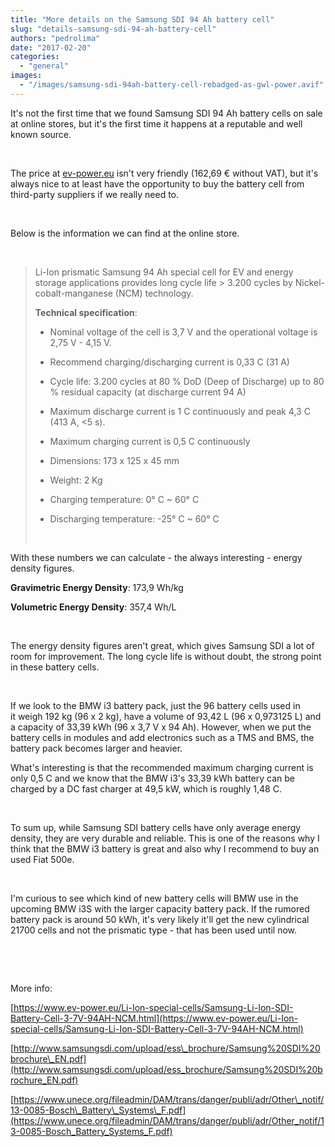 ```yaml
---
title: "More details on the Samsung SDI 94 Ah battery cell"
slug: "details-samsung-sdi-94-ah-battery-cell"
authors: "pedrolima"
date: "2017-02-20"
categories: 
  - "general"
images: 
  - "/images/samsung-sdi-94ah-battery-cell-rebadged-as-gwl-power.avif"
---
```


It's not the first time that we found Samsung SDI 94 Ah battery cells on sale at online stores, but it's the first time it happens at a reputable and well known source.

 

The price at [ev-power.eu](https://www.ev-power.eu/Li-Ion-special-cells/Samsung-Li-Ion-SDI-Battery-Cell-3-7V-94AH-NCM.html) isn't very friendly (162,69 € without VAT), but it's always nice to at least have the opportunity to buy the battery cell from third-party suppliers if we really need to.

 

Below is the information we can find at the online store.

 

> Li-Ion prismatic Samsung 94 Ah special cell for EV and energy storage applications provides long cycle life > 3.200 cycles by Nickel-cobalt-manganese (NCM) technology.
> 
> **Technical specification**:
> 
> - Nominal voltage of the cell is 3,7 V and the operational voltage is 2,75 V - 4,15 V.
> 
> - Recommend charging/discharging current is 0,33 C (31 A)
> 
> - Cycle life: 3.200 cycles at 80 % DoD (Deep of Discharge) up to 80 % residual capacity (at discharge current 94 A)
> 
> - Maximum discharge current is 1 C continuously and peak 4,3 C (413 A, <5 s).
> 
> - Maximum charging current is 0,5 C continuously
> 
> - Dimensions: 173 x 125 x 45 mm
> 
> - Weight: 2 Kg
> 
> - Charging temperature: 0° C ~ 60° C
> 
> - Discharging temperature: -25° C ~ 60° C
> 
>  

With these numbers we can calculate - the always interesting - energy density figures.

**Gravimetric Energy Density**: 173,9 Wh/kg

**Volumetric Energy Density**: 357,4 Wh/L

 

The energy density figures aren't great, which gives Samsung SDI a lot of room for improvement. The long cycle life is without doubt, the strong point in these battery cells.

 

If we look to the BMW i3 battery pack, just the 96 battery cells used in it weigh 192 kg (96 x 2 kg), have a volume of 93,42 L (96 x 0,973125 L) and a capacity of 33,39 kWh (96 x 3,7 V x 94 Ah). However, when we put the battery cells in modules and add electronics such as a TMS and BMS, the battery pack becomes larger and heavier.

What's interesting is that the recommended maximum charging current is only 0,5 C and we know that the BMW i3's 33,39 kWh battery can be charged by a DC fast charger at 49,5 kW, which is roughly 1,48 C.

 

To sum up, while Samsung SDI battery cells have only average energy density, they are very durable and reliable. This is one of the reasons why I think that the BMW i3 battery is great and also why I recommend to buy an used Fiat 500e.

 

I'm curious to see which kind of new battery cells will BMW use in the upcoming BMW i3S with the larger capacity battery pack. If the rumored battery pack is around 50 kWh, it's very likely it'll get the new cylindrical 21700 cells and not the prismatic type - that has been used until now.

 

 

More info:

[https://www.ev-power.eu/Li-Ion-special-cells/Samsung-Li-Ion-SDI-Battery-Cell-3-7V-94AH-NCM.html](https://www.ev-power.eu/Li-Ion-special-cells/Samsung-Li-Ion-SDI-Battery-Cell-3-7V-94AH-NCM.html)

[http://www.samsungsdi.com/upload/ess\_brochure/Samsung%20SDI%20brochure\_EN.pdf](http://www.samsungsdi.com/upload/ess_brochure/Samsung%20SDI%20brochure_EN.pdf)

[https://www.unece.org/fileadmin/DAM/trans/danger/publi/adr/Other\_notif/13-0085-Bosch\_Battery\_Systems\_F.pdf](https://www.unece.org/fileadmin/DAM/trans/danger/publi/adr/Other_notif/13-0085-Bosch_Battery_Systems_F.pdf)
